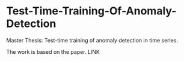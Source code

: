 # Test-Time-Training-Of-Anomaly-Detection
Master Thesis: Test-time training of anomaly detection in time series.

The work is based on the paper. LINK
